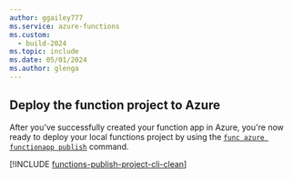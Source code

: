 ```yaml
---
author: ggailey777
ms.service: azure-functions
ms.custom:
  - build-2024
ms.topic: include
ms.date: 05/01/2024
ms.author: glenga
---
```


## Deploy the function project to Azure

After you've successfully created your function app in Azure, you're now ready to deploy your local functions project by using the [`func azure functionapp publish`](../articles/azure-functions/functions-run-local.md#project-file-deployment) command.  

[!INCLUDE [functions-publish-project-cli-clean](functions-publish-project-cli-clean.md)]
